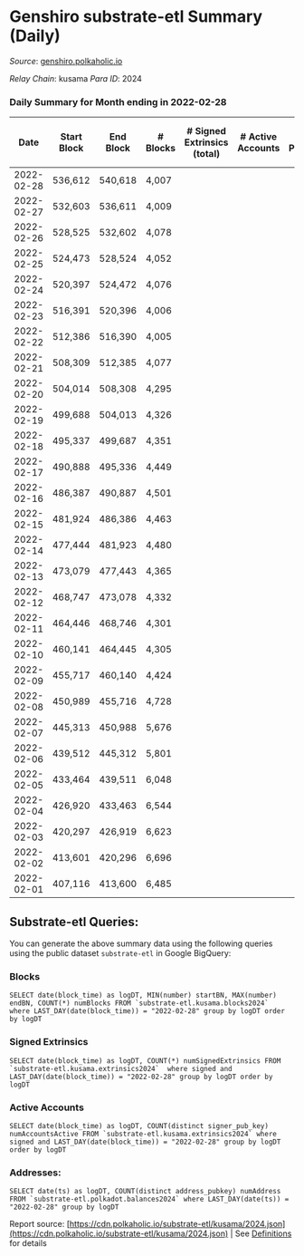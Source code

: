 # Genshiro substrate-etl Summary (Daily)

_Source_: [genshiro.polkaholic.io](https://genshiro.polkaholic.io)

*Relay Chain*: kusama
*Para ID*: 2024



### Daily Summary for Month ending in 2022-02-28


| Date | Start Block | End Block | # Blocks | # Signed Extrinsics (total) | # Active Accounts | # Passive | # New | # Addresses with Balances | # Events | # Transfers | # XCM Transfers In | # XCM Transfers Out |
| ---- | ----------- | --------- | -------- | --------------------------- | ----------------- | --------- | ----- | ------------------------- | -------- | ----------- | ------------------ | ------------------- |
| 2022-02-28 | 536,612 | 540,618 | 4,007  |  |  |  |  | 20 | 8,021 |   |   |   |
| 2022-02-27 | 532,603 | 536,611 | 4,009  |  |  |  |  | 20 | 8,025 |   |   |   |
| 2022-02-26 | 528,525 | 532,602 | 4,078  |  |  |  |  | 20 | 8,163 |   |   |   |
| 2022-02-25 | 524,473 | 528,524 | 4,052  |  |  |  |  | 20 | 8,110 |   |   |   |
| 2022-02-24 | 520,397 | 524,472 | 4,076  |  |  |  |  | 20 | 8,159 |   |   |   |
| 2022-02-23 | 516,391 | 520,396 | 4,006  |  |  |  |  | 20 | 8,019 |   |   |   |
| 2022-02-22 | 512,386 | 516,390 | 4,005  |  |  |  |  | 20 | 8,017 |   |   |   |
| 2022-02-21 | 508,309 | 512,385 | 4,077  |  |  |  |  | 20 | 8,160 |   |   |   |
| 2022-02-20 | 504,014 | 508,308 | 4,295  |  |  |  |  | 20 | 8,597 |   |   |   |
| 2022-02-19 | 499,688 | 504,013 | 4,326  |  |  |  |  | 20 | 8,660 |   |   |   |
| 2022-02-18 | 495,337 | 499,687 | 4,351  |  |  |  |  | 20 | 8,709 |   |   |   |
| 2022-02-17 | 490,888 | 495,336 | 4,449  |  |  |  |  | 20 | 8,905 |   |   |   |
| 2022-02-16 | 486,387 | 490,887 | 4,501  |  |  |  |  | 20 | 9,010 |   |   |   |
| 2022-02-15 | 481,924 | 486,386 | 4,463  |  |  |  |  | 20 | 8,933 |   |   |   |
| 2022-02-14 | 477,444 | 481,923 | 4,480  |  |  |  |  | 20 | 8,968 |   |   |   |
| 2022-02-13 | 473,079 | 477,443 | 4,365  |  |  |  |  | 20 | 8,737 |   |   |   |
| 2022-02-12 | 468,747 | 473,078 | 4,332  |  |  |  |  | 20 | 8,671 |   |   |   |
| 2022-02-11 | 464,446 | 468,746 | 4,301  |  |  |  |  | 20 | 8,609 |   |   |   |
| 2022-02-10 | 460,141 | 464,445 | 4,305  |  |  |  |  | 20 | 8,618 |   |   |   |
| 2022-02-09 | 455,717 | 460,140 | 4,424  |  |  |  |  | 20 | 8,855 |   |   |   |
| 2022-02-08 | 450,989 | 455,716 | 4,728  |  |  |  |  | 20 | 9,464 |   |   |   |
| 2022-02-07 | 445,313 | 450,988 | 5,676  |  |  |  |  | 20 | 11,361 |   |   |   |
| 2022-02-06 | 439,512 | 445,312 | 5,801  |  |  |  |  | 20 | 11,612 |   |   |   |
| 2022-02-05 | 433,464 | 439,511 | 6,048  |  |  |  |  | 20 | 12,106 |   |   |   |
| 2022-02-04 | 426,920 | 433,463 | 6,544  |  |  |  |  | 20 | 13,099 |   |   |   |
| 2022-02-03 | 420,297 | 426,919 | 6,623  |  |  |  |  | 20 | 13,257 |   |   |   |
| 2022-02-02 | 413,601 | 420,296 | 6,696  |  |  |  |  | 20 | 13,403 |   |   |   |
| 2022-02-01 | 407,116 | 413,600 | 6,485  |  |  |  |  | 20 | 12,981 |   |   |   |

## Substrate-etl Queries:
You can generate the above summary data using the following queries using the public dataset `substrate-etl` in Google BigQuery:


### Blocks
```
SELECT date(block_time) as logDT, MIN(number) startBN, MAX(number) endBN, COUNT(*) numBlocks FROM `substrate-etl.kusama.blocks2024`  where LAST_DAY(date(block_time)) = "2022-02-28" group by logDT order by logDT
```


### Signed Extrinsics
```
SELECT date(block_time) as logDT, COUNT(*) numSignedExtrinsics FROM `substrate-etl.kusama.extrinsics2024`  where signed and LAST_DAY(date(block_time)) = "2022-02-28" group by logDT order by logDT
```


### Active Accounts
```
SELECT date(block_time) as logDT, COUNT(distinct signer_pub_key) numAccountsActive FROM `substrate-etl.kusama.extrinsics2024` where signed and LAST_DAY(date(block_time)) = "2022-02-28" group by logDT order by logDT
```


### Addresses:
```
SELECT date(ts) as logDT, COUNT(distinct address_pubkey) numAddress FROM `substrate-etl.polkadot.balances2024` where LAST_DAY(date(ts)) = "2022-02-28" group by logDT
```



Report source: [https://cdn.polkaholic.io/substrate-etl/kusama/2024.json](https://cdn.polkaholic.io/substrate-etl/kusama/2024.json) | See [Definitions](/DEFINITIONS.md) for details
